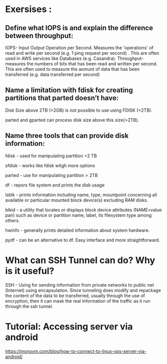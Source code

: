 # Exersises :

##  Define what IOPS is and explain the difference between throughput:


IOPS- Input Output Operation per Second. Measures the 'operations' of read and write per second (e.g. 1 ping request per second) . This are often used in AWS services like Databases (e.g. Casandra). Throughput- measures the numbers of bits that has been read and written per second. This are often used to measure the aomunt of data that has been transferred (e.g. data transferred  per second)

## Name a limitation with fdisk for creating partitions that parted doesn’t have: 

Disk Size above 2TB (>2GB) is not possible to use using FDISK (<2TB).

 parted and gparted can process disk size above this size(>2TB).

## Name three tools that can provide disk information:

fdisk - used for manipulating partition <2 TB

sfdisk - works like fdisk witgh more options

parted - use for manipulating partition > 2TB

df - repors file system and prints the disk usage

lsblk -  prints information including name, type, mountpoint concerning all available or particular mounted block device(s) excluding RAM disks.

blkid - a utility that locates or displays block device attributes (NAME=value pair) such as device or partition name, label, its filesystem type among others.

hwinfo -  generally prints detailed information about system hardware.

pydf - can be an alternative to df. Easy interface and more straightforward.

# What can SSH Tunnel can do? Why is it useful?

SSH - Using for sending information from private networks to public net (Internet) using encapsulation. Since tunneling does modify and repackage the content of the data to be transferred,  usually through the use of encryption, then it can mask the real information of the traffic as it run through the ssh tunnel. 

# Tutorial: Accessing server via android

https://monovm.com/blog/how-to-connect-to-linux-vps-server-via-android/


